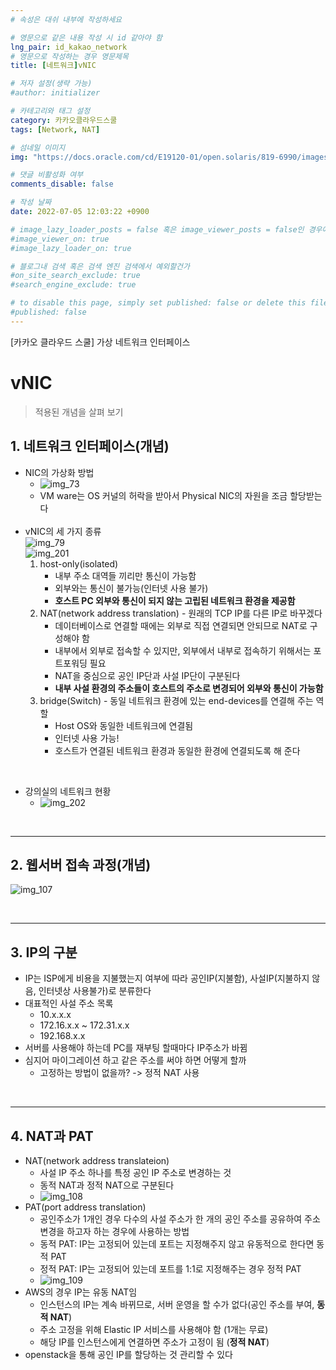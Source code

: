 ```yaml
---
# 속성은 대쉬 내부에 작성하세요

# 영문으로 같은 내용 작성 시 id 같아야 함
lng_pair: id_kakao_network
# 영문으로 작성하는 경우 영문제목
title: [네트워크]vNIC

# 저자 설정(생략 가능)
#author: initializer

# 카테고리와 태그 설정
category: 카카오클라우드스쿨
tags: [Network, NAT]

# 섬네일 이미지
img: "https://docs.oracle.com/cd/E19120-01/open.solaris/819-6990/images/VNIC-Confij_Single.gif"

# 댓글 비활성화 여부
comments_disable: false

# 작성 날짜
date: 2022-07-05 12:03:22 +0900

# image_lazy_loader_posts = false 혹은 image_viewer_posts = false인 경우에만 사용하세요
#image_viewer_on: true
#image_lazy_loader_on: true

# 블로그내 검색 혹은 검색 엔진 검색에서 예외할건가
#on_site_search_exclude: true
#search_engine_exclude: true

# to disable this page, simply set published: false or delete this file
#published: false
---
```


<!-- outline-start -->

[카카오 클라우드 스쿨] 가상 네트워크 인터페이스

<!-- outline-end -->




# vNIC
> 적용된 개념을 살펴 보기


## 1. 네트워크 인터페이스(개념)
* NIC의 가상화 방법
  * ![img_73](https://user-images.githubusercontent.com/104918800/177329536-e7c3891b-0a41-4673-96e0-ad519a8a873b.png)
  * VM ware는 OS 커널의 허락을 받아서 Physical NIC의 자원을 조금 할당받는다 <br> <br>
* vNIC의 세 가지 종류 <br> ![img_79](https://user-images.githubusercontent.com/104918800/177329553-8b99cf50-86b8-4a82-aadc-0a5d9b751e6b.png) <br> ![img_201](https://user-images.githubusercontent.com/104918800/178199994-b51a3b5d-965a-4de4-bc49-10912a7246fa.png)
  1. host-only(isolated)
     * 내부 주소 대역들 끼리만 통신이 가능함
     * 외부와는 통신이 불가능(인터넷 사용 불가)
     * **호스트 PC 외부와 통신이 되지 않는 고립된 네트워크 환경을 제공함**
  2. NAT(network address translation) - 원래의 TCP IP를 다른 IP로 바꾸겠다
     * 데이터베이스로 연결할 때에는 외부로 직접 연결되면 안되므로 NAT로 구성해야 함
     * 내부에서 외부로 접속할 수 있지만, 외부에서 내부로 접속하기 위해서는 포트포워딩 필요
     * NAT을 중심으로 공인 IP단과 사설 IP단이 구분된다
     * **내부 사설 환경의 주소들이 호스트의 주소로 변경되어 외부와 통신이 가능함**
  3. bridge(Switch) - 동일 네트워크 환경에 있는 end-devices를 연결해 주는 역할
     * Host OS와 동일한 네트워크에 연결됨
     * 인터넷 사용 가능!
     * 호스트가 연결된 네트워크 환경과 동일한 환경에 연결되도록 해 준다

<br>

* 강의실의 네트워크 현황
  * ![img_202](https://user-images.githubusercontent.com/104918800/178199999-6c1a4972-b45c-493c-812d-7a21d40305bf.png)

<br>
<hr>


## 2. 웹서버 접속 과정(개념)
![img_107](https://user-images.githubusercontent.com/104918800/177329630-1b41ae19-1570-4d03-8e19-52a89efdbad2.png)

<br>
<hr>


## 3. IP의 구분
* IP는 ISP에게 비용을 지불했는지 여부에 따라 공인IP(지불함), 사설IP(지불하지 않음, 인터넷상 사용불가)로 분류한다
* 대표적인 사설 주소 목록
  * 10.x.x.x
  * 172.16.x.x ~ 172.31.x.x
  * 192.168.x.x
* 서버를 사용해야 하는데 PC를 재부팅 할때마다 IP주소가 바뀜
* 심지어 마이그레이션 하고 같은 주소를 써야 하면 어떻게 할까
  * 고정하는 방법이 없을까? -> 정적  NAT 사용

<br>
<hr>


## 4. NAT과 PAT
* NAT(network address translateion)
  * 사설 IP 주소 하나를 특정 공인 IP 주소로 변경하는 것
  * 동적 NAT과 정적 NAT으로 구분된다
  * ![img_108](https://user-images.githubusercontent.com/104918800/177329632-b8f0e623-5322-4b3a-8e64-94cdd49f150a.png)
* PAT(port address translation)
  * 공인주소가 1개인 경우 다수의 사설 주소가 한 개의 공인 주소를 공유하여 주소 변경을 하고자 하는 경우에 사용하는 방법
  * 동적 PAT: IP는 고정되어 있는데 포트는 지정해주지 않고 유동적으로 한다면 동적 PAT
  * 정적 PAT: IP는 고정되어 있는데 포트를 1:1로 지정해주는 경우 정적 PAT
  * ![img_109](https://user-images.githubusercontent.com/104918800/177329634-5c655180-5b58-42af-bee7-2115272b63e5.png)
* AWS의 경우 IP는 유동 NAT임
  * 인스턴스의 IP는 계속 바뀌므로, 서버 운영을 할 수가 없다(공인 주소를 부여, **동적 NAT**)
  * 주소 고정을 위해 Elastic IP 서비스를 사용해야 함 (1개는 무료)
  * 해당 IP를 인스턴스에게 연결하면 주소가 고정이 됨 (**정적 NAT**)
* openstack을 통해 공인 IP를 할당하는 것 관리할 수 있다
